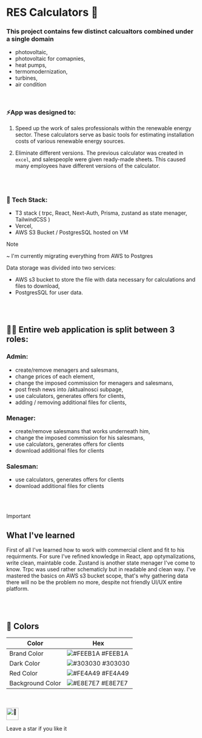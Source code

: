 # RES Calculators 🔢

### This project contains few distinct calcualtors combined under a single domain
- photovoltaic,
- photovoltaic for comapnies,
- heat pumps,
- termomodernization,
- turbines,
- air condition



<br/>


### ⚡App was designed to:


1. Speed up the work of
sales professionals within the renewable energy sector. These
calculators serve as basic tools for estimating installation costs of
various renewable energy sources. 

2. Eliminate different versions. The previous calculator was created in ``excel``, and salespeople were given ready-made sheets. This caused many employees have different versions of the calculator. 

<br/>
<br/>

 ### 📖 Tech Stack:

- T3 stack ( trpc, React, Next-Auth, Prisma, zustand as state menager, TailwindCSS )
- Vercel,
- AWS S3 Bucket / PostgresSQL hosted on VM

> [!NOTE] 
>
> ~ I'm currently migrating everything from AWS to Postgres
>
> Data storage was divided into two services:
> - AWS s3 bucket to store the file with data necessary for calculations and files to  download,
> - PostgresSQL for user data.


<br/>
<br/>

## 🧖🏽 Entire web application is split between 3 roles:
### Admin:
  - create/remove menagers and salesmans,
  - change prices of each element,
  - change the imposed commission for menagers and salesmans,
  - post fresh news into /aktualnosci subpage,
  - use calculators, generates offers for clients,
  - adding / removing additional files for clients,
### Menager:
  - create/remove salesmans that works underneath him,
  - change the imposed commission for his salesmans,
  - use calculators, generates offers for clients
  - download additional files for clients
### Salesman:
  - use calculators, generates offers for clients
  - download additional files for clients


<br/>
<br/>

> [!IMPORTANT]
>## What I've learned
>First of all I've learned how to work with commercial client and fit to his requirments. For sure I've refined knowledge in React, app optymalizations, write clean, maintable code. Zustand is another state menager I've come to know. 
Trpc was used rather schematicly but in readable and clean way. I've mastered the basics on AWS s3 bucket scope, that's why gathering data there will no be the problem no more, despite not friendly UI/UX entire platform.

<br/>
<br/>

## 🎨 Colors 

| Color           | Hex                                                                  |
| --------------- | -------------------------------------------------------------------- |
| Brand Color     | ![#FEEB1A](https://via.placeholder.com/15/FEEB1A/FEEB1A.png) #FEEB1A |
| Dark Color      | ![#303030](https://via.placeholder.com/15/303030/303030.png) #303030 |
| Red Color       | ![#FE4A49](https://via.placeholder.com/15/FE4A49/FE4A49.png) #FE4A49 |
| Background Color     | ![#E8E7E7](https://via.placeholder.com/15/E8E7E7/E8E7E7.png) #E8E7E7 |


<br/>
<br/>

<img src="https://fonts.gstatic.com/s/e/notoemoji/latest/1f31f/512.gif" alt="🌟" width="32" height="32">

Leave a star if you like it 


